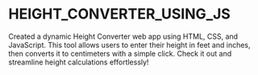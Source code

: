 # HEIGHT_CONVERTER_USING_JS
Created a dynamic Height Converter web app using HTML, CSS, and JavaScript. This tool allows users to enter their height in feet and inches, then converts it to centimeters with a simple click. Check it out and streamline height calculations effortlessly! 
